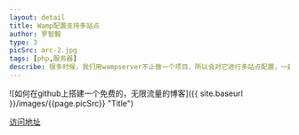 ```yaml
---
layout: detail
title: Wamp配置支持多站点
author: 罗智毅
type: 3
picSrc: arc-2.jpg
tags: [php,服务器]
describe: 很多时候，我们用wampserver不止做一个项目，所以会对它进行多站点配置，一起来看看吧。
---
```

![如何在github上搭建一个免费的，无限流量的博客]({{ site.baseurl }}/images/{{page.picSrc}} "Title")

[访问地址][1]

[1]: http://www.mayi.so/article/22 "访问地址"
